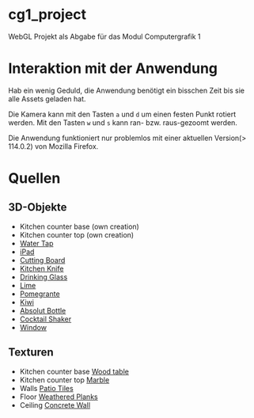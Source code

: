 # cg1_project
WebGL Projekt als Abgabe für das Modul Computergrafik 1

# Interaktion mit der Anwendung
Hab ein wenig Geduld, die Anwendung benötigt ein bisschen Zeit bis sie alle Assets geladen hat.

Die Kamera kann mit den Tasten `a` und `d` um einen festen Punkt rotiert werden.
Mit den Tasten `w` und `s` kann ran- bzw. raus-gezoomt werden.

Die Anwendung funktioniert nur problemlos mit einer aktuellen Version(> 114.0.2) von Mozilla Firefox.

# Quellen

## 3D-Objekte
- Kitchen counter base (own creation)
- Kitchen counter top (own creation)
- [Water Tap](https://sketchfab.com/3d-models/boiling-water-tap-b97e6b20be564f1e85c104c2e9e50766)
- [iPad](https://www.cgtrader.com/free-3d-models/electronics/other/ipad-pro)
- [Cutting Board](https://www.turbosquid.com/3d-models/free-chopping-board-3d-model/538266)
- [Kitchen Knife](https://sketchfab.com/3d-models/cc0-kitchen-knife-9abb11c72259417682d790513ea5541f)
- [Drinking Glass](https://sketchfab.com/3d-models/drinking-glass-09c765956e0d427485ead3469179b0ba)
 - [Lime](https://polyhaven.com/a/food_lime_01)
- [Pomegrante](https://polyhaven.com/a/food_pomegranate_01)
- [Kiwi](https://polyhaven.com/a/food_kiwi_01)
- [Absolut Bottle](https://sketchfab.com/3d-models/absolut-vodka-1l-bottle-e11913a2fcdb41d5badfa841d6448c90)
- [Cocktail Shaker](https://sketchfab.com/3d-models/absolut-vodka-1l-bottle-e11913a2fcdb41d5badfa841d6448c90)
- [Window](https://sketchfab.com/3d-models/wooden-window-352ebe31b9d346869f7e86e840276d44)
## Texturen
- Kitchen counter base [Wood table](https://polyhaven.com/a/wood_table_001)
- Kitchen counter top [Marble](https://polyhaven.com/a/marble_01)
- Walls [Patio Tiles](https://polyhaven.com/a/patio_tiles)
- Floor [Weathered Planks](https://polyhaven.com/a/weathered_planks)
- Ceiling [Concrete Wall](https://polyhaven.com/a/concrete_wall_007)
